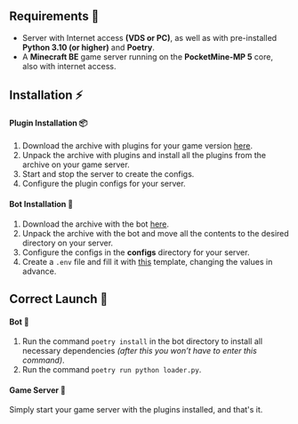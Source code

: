 ## Requirements 🔌
- Server with Internet access **(VDS or PC)**, as well as with pre-installed **Python 3.10 (or higher)** and **Poetry**.
- A **Minecraft BE** game server running on the **PocketMine-MP 5** core, also with internet access.

## Installation ⚡

#### Plugin Installation 📦
1. Download the archive with plugins for your game version [here](https://github.com/Taskov1ch/TelegramMC/releases).
2. Unpack the archive with plugins and install all the plugins from the archive on your game server.
3. Start and stop the server to create the configs.
4. Configure the plugin configs for your server.

#### Bot Installation 🤖
1. Download the archive with the bot [here](https://github.com/Taskov1ch/TelegramMC/releases).
2. Unpack the archive with the bot and move all the contents to the desired directory on your server.
3. Configure the configs in the **configs** directory for your server.
4. Create a `.env` file and fill it with [this](env_template.md) template, changing the values in advance.

## Correct Launch 🚀

#### Bot 🤖
1. Run the command `poetry install` in the bot directory to install all necessary dependencies *(after this you won’t have to enter this command)*.
3. Run the command `poetry run python loader.py`.

#### Game Server 🔑
Simply start your game server with the plugins installed, and that's it.
